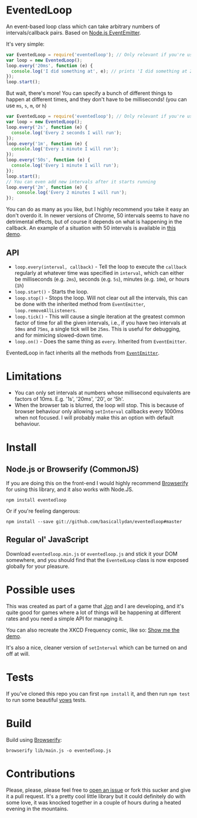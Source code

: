 EventedLoop
============

An event-based loop class which can take arbitrary numbers of intervals/callback pairs. Based on [Node.js EventEmitter](http://nodejs.org/api/events.html).

It's very simple:

```js
var EventedLoop = require('eventedloop'); // Only relevant if you're using Node or Browserify
var loop = new EventedLoop();
loop.every('20ms', function (e) {
  console.log('I did something at', e); // prints 'I did something at 20ms'
});
loop.start();
```

But wait, there's more! You can specify a bunch of different things to happen at different times, and they don't have to be milliseconds! (you can use `ms`, `s`, `m`, or `h`)

```js
var EventedLoop = require('eventedloop'); // Only relevant if you're using Node or Browserify
var loop = new EventedLoop();
loop.every('2s', function (e) {
  console.log('Every 2 seconds I will run');
});
loop.every('1m', function (e) {
  console.log('Every 1 minute I will run');
});
loop.every('50s', function (e) {
  console.log('Every 1 minute I will run');
});
loop.start();
// You can even add new intervals after it starts running
loop.every('2m', function (e) {
	console.log('Every 2 minutes I will run');
});
```

You can do as many as you like, but I highly recommend you take it easy an don't overdo it. In newer versions of Chrome, 50 intervals seems to have no detrimental effects, but of course it depends on what is happening in the callback. An example of a situation with 50 intervals is available in [this demo](https://basicallydan.github.io/eventedloop/xkcd-example/).

## API

* `loop.every(interval, callback)` - Tell the loop to execute the `callback` regularly at whatever time was specified in `interval`, which can either be milliseconds (e.g. `2ms`), seconds (e.g. `5s`), minutes (e.g. `10m`), or hours (`1h`)
* `loop.start()` - Starts the loop.
* `loop.stop()` - Stops the loop. Will not clear out all the intervals, this can be done with the inherited method from `EventEmitter`, `loop.removeAllListeners`.
* `loop.tick()` - This will cause a single iteration at the greatest common factor of time for all the given intervals, i.e., if you have two intervals at `50ms` and `75ms`, a single tick will be `25ms`. This is useful for debugging, and for mimicing slowed-down time.
* `loop.on()` - Does the same thing as `every`. Inherited from `EventEmitter`.

EventedLoop in fact inherits all the methods from [`EventEmitter`](http://nodejs.org/api/events.html).

# Limitations

* You can only set intervals at numbers whose millisecond equivalents are factors of 10ms. E.g. '1s', '20ms', '20', or '5h'.
* When the browser tab is blurred, the loop will stop. This is because of browser behaviour only allowing `setInterval` callbacks every 1000ms when not focused. I will probably make this an option with default behaviour.

# Install

## Node.js or Browserify (CommonJS)

If you are doing this on the front-end I would highly recommend [Browserify](http://browserify.org/) for using this library, and it also works with Node.JS.

```
npm install eventedloop
```

Or if you're feeling dangerous:

```
npm install --save git://github.com/basicallydan/eventedloop#master
```

## Regular ol' JavaScript

Download `eventedloop.min.js` or `eventedloop.js` and stick it your DOM somewhere, and you should find that the `EventedLoop` class is now exposed globally for your pleasure.

# Possible uses

This was created as part of a game that [Jon](https://github.com/jf8073) and I are developing, and it's quite good for games where a lot of things will be happening at different rates and you need a simple API for managing it.

You can also recreate the XKCD Frequency comic, like so: [Show me the demo](http://basicallydan.github.io/evented-loop/xkcd-example/).

It's also a nice, cleaner version of `setInterval` which can be turned on and off at will.

# Tests

If you've cloned this repo you can first `npm install` it, and then run `npm test` to run some beautiful [vows](http://vowsjs.org/) tests.

# Build

Build using [Browserify](http://browserify.org/):

```
browserify lib/main.js -o eventedloop.js
```

# Contributions

Please, please, please feel free to [open an issue](https://github.com/basicallydan/eventedloop/issues) or fork this sucker and give it a pull request. It's a pretty cool little library but it could definitely do with some love, it was knocked together in a couple of hours during a heated evening in the mountains.
